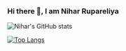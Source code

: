 ### Hi there 👋, I am Nihar Rupareliya

<!--
**NiharR27/NiharR27** is a ✨ _special_ ✨ repository because its `README.md` (this file) appears on your GitHub profile.

Here are some ideas to get you started:

- 🔭 I’m currently working on ...
- 🌱 I’m currently learning ...
- 👯 I’m looking to collaborate on ...
- 🤔 I’m looking for help with ...
- 💬 Ask me about ...
- 📫 How to reach me: ...
- 😄 Pronouns: ...
- ⚡ Fun fact: ...
-->


![Nihar's GitHub stats](https://github-readme-stats.vercel.app/api?username=NiharR27&count_private=true&show_icons=true&theme=synthwave)

[![Top Langs](https://github-readme-stats.vercel.app/api/top-langs/?username=NiharR27)](https://github.com/NiharR27/github-readme-stats)
